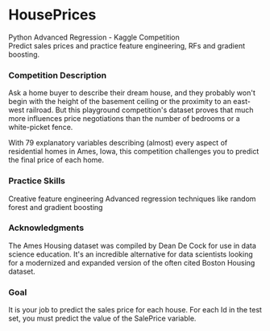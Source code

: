 # HousePrices
Python Advanced Regression - Kaggle Competition<br>
Predict sales prices and practice feature engineering, RFs and gradient boosting.<br>

### Competition Description<br>
Ask a home buyer to describe their dream house, and they probably won't begin with the height of the basement ceiling or the proximity to an east-west railroad. But this playground competition's dataset proves that much more influences price negotiations than the number of bedrooms or a white-picket fence.<br>

With 79 explanatory variables describing (almost) every aspect of residential homes in Ames, Iowa, this competition challenges you to predict the final price of each home.<br>

### Practice Skills<br>
Creative feature engineering 
Advanced regression techniques like random forest and gradient boosting<br>

### Acknowledgments<br>
The Ames Housing dataset was compiled by Dean De Cock for use in data science education. It's an incredible alternative for data scientists looking for a modernized and expanded version of the often cited Boston Housing dataset. <br>

### Goal<br>
It is your job to predict the sales price for each house. For each Id in the test set, you must predict the value of the SalePrice variable. <br>
